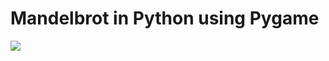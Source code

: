 # Mandelbrot in Python using Pygame

![](https://github.com/ben-griffiths/mandelbrot/blob/master/mandelbrot.gif)
